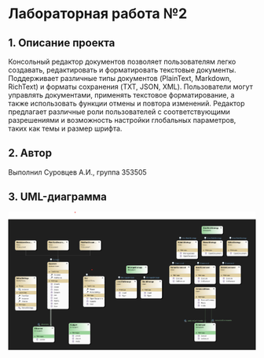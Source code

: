 # Лабораторная работа №2

## 1. Описание проекта
Консольный редактор документов позволяет пользователям легко создавать, редактировать и форматировать текстовые документы. Поддерживает различные типы документов (PlainText, Markdown, RichText) и форматы сохранения (TXT, JSON, XML). Пользователи могут управлять документами, применять текстовое форматирование, а также использовать функции отмены и повтора изменений. Редактор предлагает различные роли пользователей с соответствующими разрешениями и возможность настройки глобальных параметров, таких как темы и размер шрифта.

## 2. Автор
Выполнил Суровцев А.И., группа 353505

## 3. UML-диаграмма
![Screenshot](./src/UML.png)